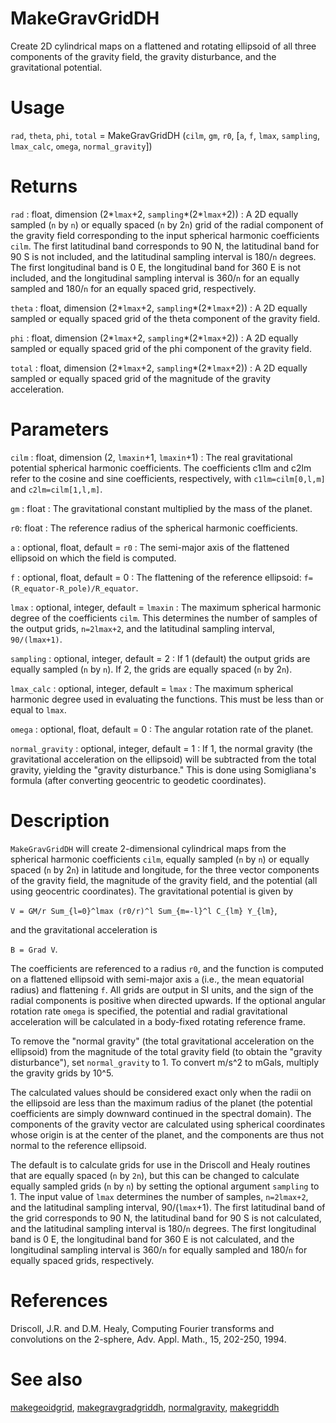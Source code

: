 # MakeGravGridDH

Create 2D cylindrical maps on a flattened and rotating ellipsoid of all three components of the gravity field, the gravity disturbance, and the gravitational potential.

# Usage

`rad`, `theta`, `phi`, `total` = MakeGravGridDH (`cilm`, `gm`, `r0`, [`a`, `f`, `lmax`, `sampling`, `lmax_calc`, `omega`, `normal_gravity`])

# Returns

`rad` : float, dimension (2\*`lmax`+2, `sampling`\*(2*`lmax`+2))
:   A 2D equally sampled (`n` by `n`) or equally spaced (`n` by 2`n`) grid of the radial component of the gravity field corresponding to the input spherical harmonic coefficients `cilm`. The first latitudinal band corresponds to 90 N, the latitudinal band for 90 S is not included, and the latitudinal sampling interval is 180/`n` degrees. The first longitudinal band is 0 E, the longitudinal band for 360 E is not included, and the longitudinal sampling interval is 360/`n` for an equally sampled and 180/`n` for an equally spaced grid, respectively.

`theta` : float, dimension (2\*`lmax`+2, `sampling`\*(2*`lmax`+2))
:   A 2D equally sampled or equally spaced grid of the theta component of the gravity field.

`phi` : float, dimension (2\*`lmax`+2, `sampling`\*(2*`lmax`+2))
:   A 2D equally sampled or equally spaced grid of the phi component of the gravity field.

`total` : float, dimension (2\*`lmax`+2, `sampling`\*(2*`lmax`+2))
:   A 2D equally sampled or equally spaced grid of the magnitude of the gravity acceleration.

# Parameters

`cilm` : float, dimension (2, `lmaxin`+1, `lmaxin`+1)
:   The real gravitational potential spherical harmonic coefficients. The coefficients c1lm and c2lm refer to the cosine and sine coefficients, respectively, with `c1lm=cilm[0,l,m]` and `c2lm=cilm[1,l,m]`. 

`gm` : float
:   The gravitational constant multiplied by the mass of the planet.

`r0`: float
:   The reference radius of the spherical harmonic coefficients.

`a` : optional, float, default = `r0`
:   The semi-major axis of the flattened ellipsoid on which the field is computed.

`f` : optional, float, default = 0
:   The flattening of the reference ellipsoid: `f=(R_equator-R_pole)/R_equator`.

`lmax` : optional, integer, default = `lmaxin`
:   The maximum spherical harmonic degree of the coefficients `cilm`. This determines the number of samples of the output grids, `n=2lmax+2`, and the latitudinal sampling interval, `90/(lmax+1)`.

`sampling` : optional, integer, default = 2
:   If 1 (default) the output grids are equally sampled (`n` by `n`). If 2, the grids are equally spaced (`n` by 2`n`).

`lmax_calc` : optional, integer, default = `lmax`
:   The maximum spherical harmonic degree used in evaluating the functions. This must be less than or equal to `lmax`.

`omega` : optional, float, default = 0
:   The angular rotation rate of the planet.

`normal_gravity` : optional, integer, default = 1
:   If 1, the normal gravity (the gravitational acceleration on the ellipsoid) will be subtracted from the total gravity, yielding the "gravity disturbance." This is done using Somigliana's formula (after converting geocentric to geodetic coordinates).

# Description

`MakeGravGridDH` will create 2-dimensional cylindrical maps from the spherical harmonic coefficients `cilm`, equally sampled (`n` by `n`) or equally spaced (`n` by 2`n`) in latitude and longitude, for the three vector components of the gravity field, the magnitude of the gravity field, and the potential (all using geocentric coordinates). The gravitational potential is given by

`V = GM/r Sum_{l=0}^lmax (r0/r)^l Sum_{m=-l}^l C_{lm} Y_{lm}`, 

and the gravitational acceleration is

`B = Grad V`.

The coefficients are referenced to a radius `r0`, and the function is computed on a flattened ellipsoid with semi-major axis `a` (i.e., the mean equatorial radius) and flattening `f`. All grids are output in SI units, and the sign of the radial components is positive when directed upwards. If the optional angular rotation rate `omega` is specified, the potential and radial gravitational acceleration will be calculated in a body-fixed rotating reference frame. 

To remove the "normal gravity" (the total gravitational acceleration on the ellipsoid) from the magnitude of the total gravity field (to obtain the "gravity disturbance"), set `normal_gravity` to 1. To convert m/s^2 to mGals, multiply the gravity grids by 10^5.

The calculated values should be considered exact only when the radii on the ellipsoid are less than the maximum radius of the planet (the potential coefficients are simply downward continued in the spectral domain). The components of the gravity vector are calculated using spherical coordinates whose origin is at the center of the planet, and the components are thus not normal to the reference ellipsoid.

The default is to calculate grids for use in the Driscoll and Healy routines that are equally spaced (`n` by `2n`), but this can be changed to calculate equally sampled grids (`n` by `n`) by setting the optional argument `sampling` to 1. The input value of `lmax` determines the number of samples, `n=2lmax+2`, and the latitudinal sampling interval, 90/(`lmax`+1). The first latitudinal band of the grid corresponds to 90 N, the latitudinal band for 90 S is not calculated, and the latitudinal sampling interval is 180/`n` degrees. The first longitudinal band is 0 E, the longitudinal band for 360 E is not calculated, and the longitudinal sampling interval is 360/`n` for equally sampled and 180/`n` for equally spaced grids, respectively.

# References

Driscoll, J.R. and D.M. Healy, Computing Fourier transforms and convolutions on the 2-sphere, Adv. Appl. Math., 15, 202-250, 1994.

# See also

[makegeoidgrid](pymakegeoidgrid.html), [makegravgradgriddh](pymakegravgradgriddh.html), [normalgravity](pynormalgravity.html), [makegriddh](pymakegriddh.html)
